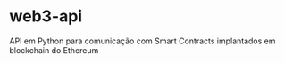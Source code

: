 # web3-api
API em Python para comunicação com Smart Contracts implantados em blockchain do Ethereum
